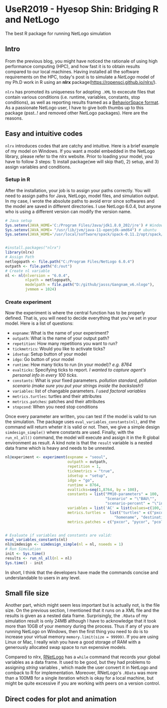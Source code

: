 # UseR2019 - Hyesop Shin: Bridging R and NetLogo
The best R package for running NetLogo simulation

## Intro
From the previous blog, you might have noticed the rationale of using high performance computing (HPC), and how fast it is to obtain results compared to our local machines. Having installed all the software requirements on the HPC, today's post is to simulate a *NetLogo* model of my Ph.D work in R using an **nlrx** package(https://ropensci.github.io/nlrx/).

`nlrx` has promoted its uniqueness for adopting `.XML` to excecute files that contain various conditions (i.e. runtime, variables, constants, stop conditions), as well as reporting results framed as a [BehaviorSpace format](https://ccl.northwestern.edu/netlogo/docs/behaviorspace.html). As a passionate NetLogo user, I have to give both thumbs up to this package (psst..! and removed other NetLogo packages). Here are the reasons.



## Easy and intuitive codes
`nlrx` introduces codes that are catchy and intuitive. Here is a brief example of my model on Windows. If you want a model embedded in the NetLogo library, please refer to the nlrx website.
Prior to loading your model, you have to follow 3 steps: 1) install package(we will skip that), 2) setup, and 3) assign variables and conditions. 


### Setup in R

After the installation, your job is to assign your paths correctly. You will need to assign paths for Java, NetLogo, model files, and simulation output. In my case, I wrote the absolute paths to avoid error since softwares and the model are saved in different directories. I use NetLogo 6.0.4, but anyone who is using a different version can modify the version name.

```r
# Java setup
Sys.setenv(JAVA_HOME='C:/Program Files/Java/jdk1.8.0_202/jre') # Windows
Sys.setenv(JAVA_HOME= "/usr/lib/jvm/java-11-openjdk-amd64") # ubuntu
Sys.setenv(JAVA_HOME='/usr/local/software/spack/spack-0.11.2/opt/spack/linux-rhel7-x86_64/gcc-5.4.0/jdk-8u141-b15-p4aaoptkqukgdix6dh5ey236kllhluvr/jre') #Ubuntu cluster


#install.packages("nlrx")
library(nlrx)
# Assign Path
netlogopath <- file.path("C:/Program Files/NetLogo 6.0.4")
outpath <- file.path("d:/out")
# Create nl variable
nl <- nl(nlversion = "6.0.4",
         nlpath = netlogopath,
         modelpath = file.path("D:/github/jasss/Gangnam_v6.nlogo"),
         jvmmem = 1024)
```

### Create experiment

Now the experiment is where the central function has to be properly defined. That is, you will need to decide everything that you've set in your model. Here is a list of questions:

* `expname`: What is the name of your experiment?
* `outpath`: What is the name of your output path?
* `repetition`: How many repetitions you want to run?
* `tickmetrics`: Would you like to activate ticks?
* `idsetup`: Setup button of your model
* `idgo`: Go button of your model
* `runtime`: How many ticks to run (in your model)? *e.g. 8764*
* `evalticks`: Specifying ticks to report. *I wanted to capture agent's personal info in every 100 ticks.*
* `constants`: What is your fixed parameters. *pollution standard, pollution scenario (make sure you put your strings inside the backslash!)*
* `variables`: list of changable parameters. *I used factoral variables*
* `metrics.turtles`: turtles and their attributes
* `metrics.patches`: patches and their attributes
* `stopcond`: When you need stop conditions

Once every parameter are written, you can test if the model is valid to run the simulation. The package uses `eval_variables_constants(nl)`, and the command will return wheter it is valid or not. Then, we give a simple design `simdesign_simple()` where constants are used. Finally, with the `run_nl_all()` command, the model will execute and assign it in the R global environment as result. A kind note is that the `result` variable is a nested data frame which is heavy and needs to be unnested.

```r
nl@experiment <- experiment(expname = "seoul",
                            outpath = outpath,
                            repetition = 1,   
                            tickmetrics = "true",
                            idsetup = "setup",  
                            idgo = "go",        
                            runtime = 8764,
                            evalticks=seq(1,8764, by = 100),
                            constants = list("PM10-parameters" = 100,
                                             "Scenario" = "\"BAU\"",
                                             "scenario-percent" = "\"inc-sce\""),
                            variables = list('AC' = list(values=c(100,150,200))),
                            metrics.turtles =  list("turtles" = c("pxcor", "pycor", "color", "heading", "who", 
                                                 "homename", "destinationName", "age", "health")),
                            metrics.patches = c("pxcor", "pycor", "pcolor"))


# Evaluate if variables and constants are valid:
eval_variables_constants(nl)
nl@simdesign <- simdesign_simple(nl = nl, nseeds = 1)
# Run Simulation
init <- Sys.time()
results <- run_nl_all(nl = nl)
Sys.time() - init
```
In short, I think that the developers have made the commands concise and understandable to users in any level.


## Small file size
Another part, which might seem less important but is actually not, is the file size. On the previous section, I mentioned that it runs on a XML file and the results is given as a nested data frame. Surprisingly, the `.RData` of my simulation result is only 24MB although I have to acknowledge that it took more than 10GB of your memory during the process. Thus if any of you are running NetLogo on Windows, then the first thing you need to do is to increase your virtual memory `memory.limit(size = 99999)`. If you are using Linux or Mac, I really wish you have a good storage of RAM with a generously allocated swap space to run expensive models.

Compared to nlrx, [RNetLogo](http://rnetlogo.r-forge.r-project.org/) has a `while` command that records your global variables as a data frame. It used to be good, but they had problems to assigning *string* variables , which made the user convert it in NetLogo and comback to R for implementation. Moreover, RNetLogo's `.RData` was more than a 100MB for a single iteration which is okay for a local machine, but might be quite excessive if you are working with peers on a version control.


## Direct codes for plot and animation



